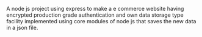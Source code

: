 A node js project using express to make a e commerce website having encrypted production grade authentication and own data storage type facility implemented using core modules of node js that saves the new data in a json file.
